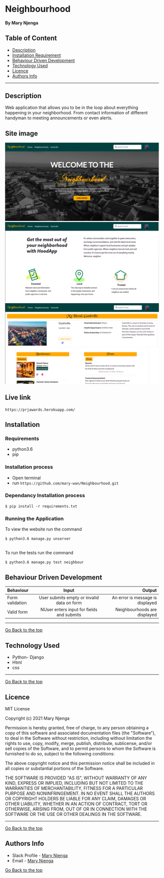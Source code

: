  # Neighbourhood
#### By Mary Njenga
## Table of Content
+ [Description](#description)
+ [Installation Requirement](#Installation)
+ [Behaviour Driven Development](#Behaviour-Driven-Development)
+ [Technology Used](#technology-used)
+ [Licence](#licence)
+ [Authors Info](#authors-info)

****
## Description
 Web application that allows you to be in the loop about everything happening in your neighborhood. From contact information of different handyman to meeting announcements or even alerts.

## Site image
![Site Image](neighbour/static/photos/site1.png)
![Site Image](neighbour/static/photos/site2.png)
![Site Image](neighbour/static/photos/site3.png)

## Live link
`https://prjawards.herokuapp.com/`
## Installation
### Requirements
* python3.6
* pip 

### Installation process
* Open terminal
* run `https://github.com/mary-wan/Neighbourhood.git`

### Dependancy Installation process
```
$ pip install -r requirements.txt

```

### Running the Application
To view the website run the command
```
$ python3.6 manage.py unserver


```
To run the tests run the command
```
$ python3.6 manage.py test neighbour

```
## Behaviour Driven Development
| Behaviour | Input | Output |
| :---------------- | :---------------: | ------------------: |
|  Form validation    | User submits empty or invalid data on form | An error is message is displayed    |
|  Valid form  | NUser enters input for fields and submits    | Neighbourhoods are displayed|

****

[Go Back to the top](#Neighbourhood)
## Technology Used
* Python- Django
* Html
* css

****
[Go Back to the top](#Neighbourhood)
## Licence
MIT License

Copyright (c) 2021 Mary Njenga

Permission is hereby granted, free of charge, to any person obtaining a copy
of this software and associated documentation files (the "Software"), to deal
in the Software without restriction, including without limitation the rights
to use, copy, modify, merge, publish, distribute, sublicense, and/or sell
copies of the Software, and to permit persons to whom the Software is
furnished to do so, subject to the following conditions:

The above copyright notice and this permission notice shall be included in all
copies or substantial portions of the Software.

THE SOFTWARE IS PROVIDED "AS IS", WITHOUT WARRANTY OF ANY KIND, EXPRESS OR
IMPLIED, INCLUDING BUT NOT LIMITED TO THE WARRANTIES OF MERCHANTABILITY,
FITNESS FOR A PARTICULAR PURPOSE AND NONINFRINGEMENT. IN NO EVENT SHALL THE
AUTHORS OR COPYRIGHT HOLDERS BE LIABLE FOR ANY CLAIM, DAMAGES OR OTHER
LIABILITY, WHETHER IN AN ACTION OF CONTRACT, TORT OR OTHERWISE, ARISING FROM,
OUT OF OR IN CONNECTION WITH THE SOFTWARE OR THE USE OR OTHER DEALINGS IN THE
SOFTWARE.


****
[Go Back to the top](#Neighbourhood)
## Authors Info
* Slack Profile - [Mary Njenga](https://app.slack.com/client/T077KKCG6/GLRQR61NW/user_profile/U027VKL1WLT?cdn_fallback=1)
* Email - [Mary Njenga](mary.njenga@student.moringaschool.com)

[Go Back to the top](#Neighbourhood)
